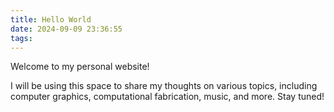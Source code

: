 ```yaml
---
title: Hello World
date: 2024-09-09 23:36:55
tags:
---
```

Welcome to my personal website!

I will be using this space to share my thoughts on various topics, including computer graphics, computational fabrication, music, and more. Stay tuned!
